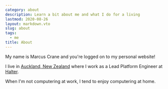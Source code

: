 ```yaml
---
category: about
description: Learn a bit about me and what I do for a living
lastmod: 2020-08-26
layout: markdown.vto
slug: about
tags:
  - me
title: About
---
```

My name is Marcus Crane and you're logged on to my personal website!

I live in [Auckland, New Zealand](https://en.wikipedia.org/wiki/Auckland) where I work as a Lead Platform Engineer at [Halter](https://www.halterhq.com/).

When I'm not computering at work, I tend to enjoy computering at home.